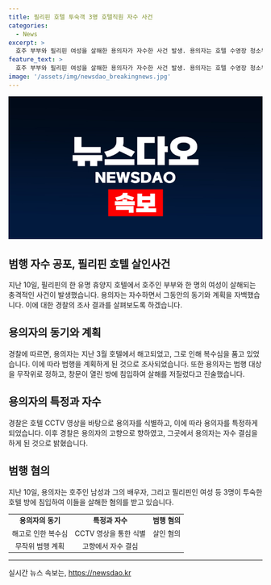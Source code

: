 ```yaml
---
title: 필리핀 호텔 투숙객 3명 호텔직원 자수 사건
categories:
  - News
excerpt: >
  호주 부부와 필리핀 여성을 살해한 용의자가 자수한 사건 발생. 용의자는 호텔 수영장 청소부 출신으로, 해고 사유로 복수심을 품고 범행을 계획한 것으로 조사됨. 범행 동기는 무작위 선택이며 CCTV를 통해 신원 확인된 후 경찰에 체포됨. 사건 발생 후 고향으로 도주하여 자수 결심. 현재 살인 혐의로 수사 중. (150자)
feature_text: >
  호주 부부와 필리핀 여성을 살해한 용의자가 자수한 사건 발생. 용의자는 호텔 수영장 청소부 출신으로, 해고 사유로 복수심을 품고 범행을 계획한 것으로 조사됨. 범행 동기는 무작위 선택이며 CCTV를 통해 신원 확인된 후 경찰에 체포됨. 사건 발생 후 고향으로 도주하여 자수 결심. 현재 살인 혐의로 수사 중. (150자)
image: '/assets/img/newsdao_breakingnews.jpg'
---
```


<p><img src="/assets/img/newsdao_breakingnews.jpg" alt="cryptoinkorea 속보" /></p>

<h2>범행 자수 공포, 필리핀 호텔 살인사건</h2>

<p data-ke-size="size16">지난 10일, 필리핀의 한 유명 휴양지 호텔에서 호주인 부부와 한 명의 여성이 살해되는 충격적인 사건이 발생했습니다. 용의자는 자수하면서 그동안의 동기와 계획을 자백했습니다. 이에 대한 경찰의 조사 결과를 살펴보도록 하겠습니다.</p>

<h2 data-ke-size="size26">용의자의 동기와 계획</h2>

<p data-ke-size="size16">경찰에 따르면, 용의자는 지난 3월 호텔에서 해고되었고, 그로 인해 복수심을 품고 있었습니다. 이에 따라 범행을 계획하게 된 것으로 조사되었습니다. 또한 용의자는 범행 대상을 무작위로 정하고, 창문이 열린 방에 침입하여 살해를 저질렀다고 진술했습니다.</p>

<h2 data-ke-size="size26">용의자의 특정과 자수</h2>

<p data-ke-size="size16">경찰은 호텔 CCTV 영상을 바탕으로 용의자를 식별하고, 이에 따라 용의자를 특정하게 되었습니다. 이후 경찰은 용의자의 고향으로 향하였고, 그곳에서 용의자는 자수 결심을 하게 된 것으로 밝혔습니다.</p>

<h2 data-ke-size="size26">범행 혐의</h2>

<p data-ke-size="size16">지난 10일, 용의자는 호주인 남성과 그의 배우자, 그리고 필리핀인 여성 등 3명이 투숙한 호텔 방에 침입하여 이들을 살해한 혐의를 받고 있습니다.</p>

<table>
  <tr>
    <td style="text-align: center; height: 17px;"><b>용의자의 동기</b></td>
    <td style="text-align: center; height: 17px;"><b>특정과 자수</b></td>
    <td style="text-align: center; height: 17px;"><b>범행 혐의</b></td>
  </tr>
  <tr>
    <td style="text-align: center; height: 17px;">해고로 인한 복수심</td>
    <td style="text-align: center; height: 17px;">CCTV 영상을 통한 식별</td>
    <td style="text-align: center; height: 17px;">살인 혐의</td>
  </tr>
  <tr>
    <td style="text-align: center; height: 17px;">무작위 범행 계획</td>
    <td style="text-align: center; height: 17px;">고향에서 자수 결심</td>
    <td style="text-align: center; height: 17px;"></td>
  </tr>
</table>

<hr>
실시간 뉴스 속보는, <a href="https://newsdao.kr" rel="dofollow">https://newsdao.kr</a>


